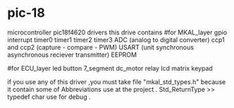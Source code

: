 # pic-18
microcontroller pic18f4620 drivers
this drive contains 
#for MKAL_layer
gpio
interrupt
timer0
timer1
timer2
timer3
ADC (analog to digital converter)
ccp1 and ccp2 (capture - compare - PWM)
USART (unit synchronous asynchronous reciever transmitter)
EEPROM 

#for ECU_layer
led 
button
7_segment
dc_motor
relay
lcd
matrix keypad

if you use any of this driver ,you must take file "mkal_std_types.h" because it contain some of Abbreviations use at the project .
Std_ReturnType >> typedef char use for debug .


